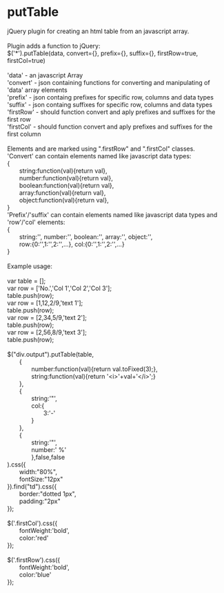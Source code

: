 # putTable
jQuery plugin for creating an html table from an javascript array.<br/>
<br/>
Plugin adds a function to jQuery:<br/>
$('*').putTable(data, convert={}, prefix={}, suffix={}, firstRow=true, firstCol=true)<br/>
<br/>
'data' - an javascript Array<br/>
'convert' - json containing functions for converting and manipulating of 'data' array elements<br/>
'prefix' - json containg prefixes for specific row, columns and data types<br/>
'suffix' - json containg suffixes for specific row, columns and data types<br/>
'firstRow' - should function convert and aply prefixes and suffixes for the first row<br/>
'firstCol' - should function convert and aply prefixes and suffixes for the first column<br/>
<br/>
Elements <tr> and <td> are marked using ".firstRow" and ".firstCol" classes.<br/>
'Convert' can contain elements named like javascript data types:<br/>
{<br/>
&emsp;&emsp;string:function(val){return val},<br/>
&emsp;&emsp;number:function(val){return val},<br/>
&emsp;&emsp;boolean:function(val){return val},<br/>
&emsp;&emsp;array:function(val){return val},<br/>
&emsp;&emsp;object:function(val){return val},<br/>
}<br/>
'Prefix'/'suffix' can contain elements named like javascript data types and 'row'/'col' elements:<br/>
{<br/>
&emsp;&emsp;string:'', number:'', boolean:'', array:'', object:'',<br/>
&emsp;&emsp;row:{0:'',1:'',2:'',...}, col:{0:'',1:'',2:'',...}<br/>
}<br/>
<br/>
Example usage:<br/>
<br/>
var table = [];<br/>
var row = ['No.','Col 1','Col 2','Col 3'];<br/>
table.push(row);<br/>
var row = [1,12,2/9,'text 1'];<br/>
table.push(row);<br/>
var row = [2,34,5/9,'text 2'];<br/>
table.push(row);<br/>
var row = [2,56,8/9,'text 3'];<br/>
table.push(row);<br/>
<br/>
$("div.output").putTable(table,<br/>
&emsp;&emsp;{<br/>
&emsp;&emsp;&emsp;&emsp;number:function(val){return val.toFixed(3);},<br/>
&emsp;&emsp;&emsp;&emsp;string:function(val){return '&lt;i&gt;'+val+'&lt;/i&gt;';}<br/>
&emsp;&emsp;},<br/>
&emsp;&emsp;{<br/>
&emsp;&emsp;&emsp;&emsp;string:'"',<br/>
&emsp;&emsp;&emsp;&emsp;col:{<br/>
&emsp;&emsp;&emsp;&emsp;&emsp;&emsp;3:'-'<br/>
&emsp;&emsp;&emsp;&emsp;}<br/>
&emsp;&emsp;},<br/>
&emsp;&emsp;{<br/>
&emsp;&emsp;&emsp;&emsp;string:'"',<br/>
&emsp;&emsp;&emsp;&emsp;number:' %'<br/>
&emsp;&emsp;&emsp;&emsp;},false,false<br/>
).css({<br/>
&emsp;&emsp;width:"80%",<br/>
&emsp;&emsp;fontSize:"12px"<br/>
}).find("td").css({<br/>
&emsp;&emsp;border:"dotted 1px",<br/>
&emsp;&emsp;padding:"2px"<br/>
});<br/>
<br/>
$('.firstCol').css({<br/>
&emsp;&emsp;fontWeight:'bold',<br/>
&emsp;&emsp;color:'red'<br/>
});<br/>
<br/>
$('.firstRow').css({<br/>
&emsp;&emsp;fontWeight:'bold',<br/>
&emsp;&emsp;color:'blue'<br/>
});<br/>
